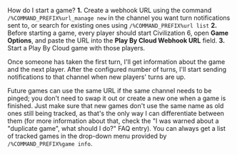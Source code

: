 How do I start a game?
__**1.**__ Create a webhook URL using the command `/%COMMAND_PREFIX%url_manage new` in the channel you want turn notifications sent to, or search for existing ones using `/%COMMAND_PREFIX%url list`
__**2.**__ Before starting a game, every player should start Civilization 6, open **Game Options**, and paste the URL into the **Play By Cloud Webhook URL** field.
__**3.**__ Start a Play By Cloud game with those players.

Once someone has taken the first turn, I'll get information about the game and the next player. After the configured number of turns, I'll start sending notifications to that channel when new players' turns are up.

Future games can use the same URL if the same channel needs to be pinged; you don't need to swap it out or create a new one when a game is finished. Just make sure that new games don't use the same name as old ones still being tracked, as that's the only way I can differentiate between them (for more information about that, check the "I was warned about a "duplicate game", what should I do?" FAQ entry). You can always get a list of tracked games in the drop-down menu provided by `/%COMMAND_PREFIX%game info`.